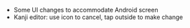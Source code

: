 - Some UI changes to accommodate Android screen
- Kanji editor: use icon to cancel, tap outside to make change